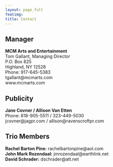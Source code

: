 ```yaml
---
layout: page_full
featimg:
title: Contact
---
```


## Manager

<div>
<strong>MCM Arts and Entertainment</strong><br>
Tom Gallant, Managing Director<br>
P.O. Box 825<br>
Highland, NY 12528<br>
Phone: 917-645-5383<br>
<a>tgallant@mcmarts.com</a><br>
<a>www.mcmarts.com</a>
</div>

## Publicity

<div>
<strong>Jane Covner / Allison Van Etten</strong><br>
Phone: 818-905-5511 / 323-449-5030<br>
<a>jcovner@jagpr.com</a> / <a>allison@ravenscroftpr.com</a>
</div>


## Trio Members

<div>
<strong>Rachel Barton Pine:</strong> <a>rachelbartonpine@aol.com</a><br>
<strong>John Mark Rozendaal:</strong> <a>jmrozendaal@earthlink.net</a><br>
<strong>David Schrader:</strong> <a>dschrader@att.net</a>
</div>

